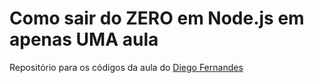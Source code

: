 # Como sair do ZERO em Node.js em apenas UMA aula

Repositório para os códigos da aula do [Diego Fernandes](https://youtu.be/hHM-hr9q4mo?si=tcRcLmT7hJM91eLr)

